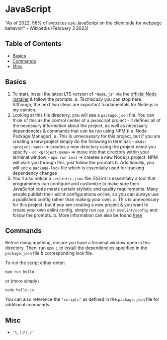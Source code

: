 # JavaScript
"As of 2022, 98% of websites use JavaScript on the client side for webpage behavior" - Wikipedia (February 3 2023)

## Table of Contents
- [Basics](#basics)
- [Commands](#commands)
- [Misc](#misc)

## Basics
1. To start, install the latest LTS version of `"Node.js"` via the [official Node installer](https://nodejs.org/en/) & follow the prompts.
    a. _Technically_ you can stop here. Although, the next two steps are important fundamentals for Node.js in my opinion. 
2. Looking at this file directory, you will see a `package.json` file. You can think of this as the control center of a javascript project - it defines all of the necessary information about the project, as well as necessary dependencies & commands that can be run using NPM (i.e. Node Package Manager).
    a. This is unnecessary for this project, but if you are creating a new project simply do the following in terminal: 
        - `mkdir <project-name>` => creates a new directory using the project name you specify
        - `cd <project-name>`    => move into that directory within your terminal window
        - `npm run init`         => creates a new Node.js project. NPM will walk you through this, just follow the prompts
    b. Additionally, you will see a `package-lock` file which is essentially used for tracking dependency changes
3. You'll also notice a `.eslintrc.json` file. ESLint is essentially a tool that programmers can configure and customize to make sure their JavaScript code meets certain stylistic and quality requirements. Many people publish their eslint configurations online, so you can always use a published config rather than making your own.
    a. This is unnecessary for this project, but if you are creating a new project & you want to create your own eslint config, simply run `npm init @eslint/config` and follow the prompts.
    b. More information can also be found [here](https://eslint.org/docs/latest/use/getting-started)

## Commands
Before doing anything, ensure you have a terminal window open in this directory. Then, run `npm i` to install the dependencies specified in the `package.json` file & corresponding lock file.

To run the script either enter:
```
npm run hello
```
or (more simply)
```
node hello.js
```

You can also reference the `"scripts"` as defined in the `package.json` file for additional commands.

## Misc
- `¯\_(ツ)_/¯`